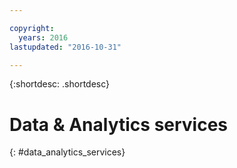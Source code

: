 ```yaml
---

copyright:
  years: 2016
lastupdated: "2016-10-31"

---
```


{:shortdesc: .shortdesc} 

# Data & Analytics services
{: #data_analytics_services}
